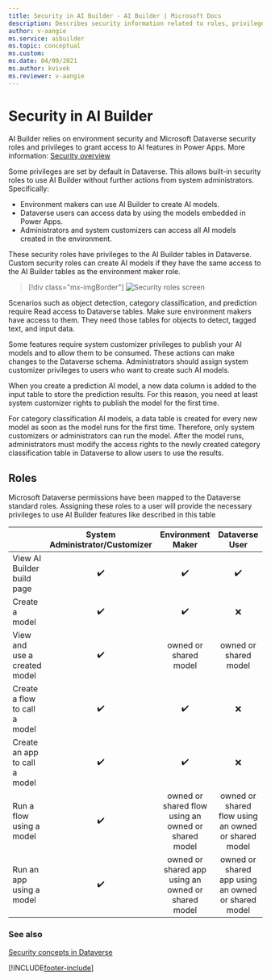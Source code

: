 ```yaml
---
title: Security in AI Builder - AI Builder | Microsoft Docs
description: Describes security information related to roles, privileges, and access in AI Builder and the services it connects to. 
author: v-aangie
ms.service: aibuilder
ms.topic: conceptual
ms.custom: 
ms.date: 04/09/2021
ms.author: kvivek
ms.reviewer: v-aangie
---
```


# Security in AI Builder

AI Builder relies on environment security and Microsoft Dataverse security roles and privileges to grant access to AI features in Power Apps. More information: [Security overview](/power-platform/admin/wp-security)

Some privileges are set by default in Dataverse. This allows built-in security roles to use AI Builder without further actions from system administrators. Specifically:

- Environment makers can use AI Builder to create AI models.
- Dataverse users can access data by using the models embedded in Power Apps.
- Administrators and system customizers can access all AI models created in the environment.

These security roles have privileges to the AI Builder tables in Dataverse. Custom security roles can create AI models if they have the same access to the AI Builder tables as the environment maker role.

> [!div class="mx-imgBorder"]
> ![Security roles screen](media/security-roles-screen.png "Security roles screen" )

Scenarios such as object detection, category classification, and prediction require Read access to Dataverse tables. Make sure environment makers have access to them. They need those tables for objects to detect, tagged text, and input data.

Some features require system customizer privileges to publish your AI models and to allow them to be consumed. These actions can make changes to the Dataverse schema. Administrators should assign system customizer privileges to users who want to create such AI models.

When you create a prediction AI model, a new data column is added to the input table to store the prediction results. For this reason, you need at least system customizer rights to publish the model for the first time.

For category classification AI models, a data table is created for every new model as soon as the model runs for the first time. Therefore, only system customizers or administrators can run the model. After the model runs, administrators must modify the access rights to the newly created category classification table in Dataverse to allow users to use the results.

## Roles
Microsoft Dataverse permissions have been mapped to the Dataverse standard roles. Assigning these roles to a 
user will provide the necessary privileges to use AI Builder features like described in this table

|                             |System Administrator/Customizer|Environment Maker                                  |Dataverse User                                     |None|
|-----------------------------|:-----------------------------:|:-------------------------------------------------:|:-------------------------------------------------:|:--:|
|View AI Builder build page   |:heavy_check_mark:             |:heavy_check_mark:                                 |:heavy_check_mark:                                 |:x: |
|Create a model               |:heavy_check_mark:             |:heavy_check_mark:                                 |:x:                                                |:x: |
|View and use a created model |:heavy_check_mark:             |owned or shared model                              |owned or shared model                              |:x: |
|Create a flow to call a model|:heavy_check_mark:             |:heavy_check_mark:                                 |:x:                                                |:x: |
|Create an app to call a model|:heavy_check_mark:             |:heavy_check_mark:                                 |:x:                                                |:x: |
|Run a flow using a model     |:heavy_check_mark:             |owned or shared flow using an owned or shared model|owned or shared flow using an owned or shared model|:x: |
|Run an app using a model     |:heavy_check_mark:             |owned or shared app using an owned or shared model |owned or shared app using an owned or shared model |:x: |

### See also

[Security concepts in Dataverse](/power-platform/admin/wp-security-cds)


[!INCLUDE[footer-include](includes/footer-banner.md)]